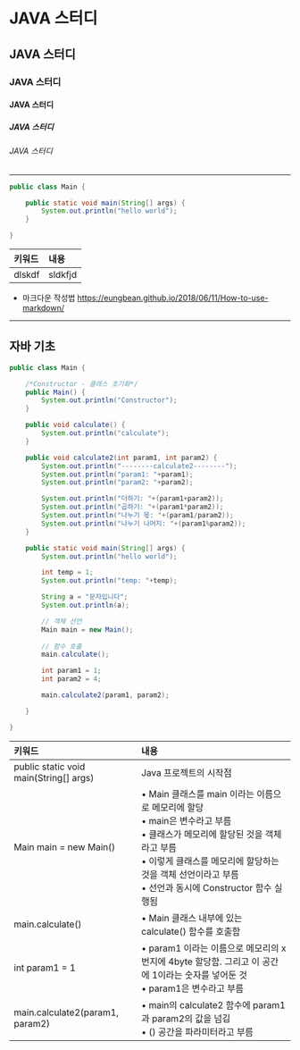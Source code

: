 # JAVA 스터디
## JAVA 스터디
### JAVA 스터디
#### JAVA 스터디
##### JAVA 스터디
###### JAVA 스터디

---

```java
public class Main {

    public static void main(String[] args) {
        System.out.println("hello world");
    }

}
```

| 키워드    | 내용      |
|:-------|:--------|
| dlskdf | sldkfjd |

- 마크다운 작성법
https://eungbean.github.io/2018/06/11/How-to-use-markdown/

---

## 자바 기초

```java
public class Main {

    /*Constructor - 클래스 초기화*/
    public Main() {
        System.out.println("Constructor");
    }

    public void calculate() {
        System.out.println("calculate");
    }

    public void calculate2(int param1, int param2) {
        System.out.println("--------calculate2--------");
        System.out.println("param1: "+param1);
        System.out.println("param2: "+param2);

        System.out.println("더하기: "+(param1+param2));
        System.out.println("곱하기: "+(param1*param2));
        System.out.println("나누기 몫: "+(param1/param2));
        System.out.println("나누기 나머지: "+(param1%param2));
    }

    public static void main(String[] args) {
        System.out.println("hello world");

        int temp = 1;
        System.out.println("temp: "+temp);

        String a = "문자입니다";
        System.out.println(a);

        // 객체 선언
        Main main = new Main();
        
        // 함수 호출
        main.calculate();

        int param1 = 1;
        int param2 = 4;

        main.calculate2(param1, param2);

    }

}
```

| 키워드    | 내용                                                                                                                                                                    |
|:-------|:----------------------------------------------------------------------------------------------------------------------------------------------------------------------|
|public static void main(String[] args)| Java 프로젝트의 시작점                                                                                                                                                        |
| Main main = new Main() | • Main 클래스를 main 이라는 이름으로 메모리에 할당 <br/> • main은 변수라고 부름 <br/> • 클래스가 메모리에 할당된 것을 객체라고 부름 <br/> • 이렇게 클래스를 메모리에 할당하는 것을 객체 선언이라고 부름 <br/> • 선언과 동시에 Constructor 함수 실행됨 |
|main.calculate()| • Main 클래스 내부에 있는 calculate() 함수를 호출함                                                                                                                                 |
|int param1 = 1| • param1 이라는 이름으로 메모리의 x번지에 4byte 할당함. 그리고 이 공간에 1이라는 숫자를 넣어둔 것 <br/> • param1은 변수라고 부름                                                                               |
|main.calculate2(param1, param2)| • main의 calculate2 함수에 param1과 param2의 값을 넘김 <br/> • () 공간을 파라미터라고 부름                                                                                                 |
